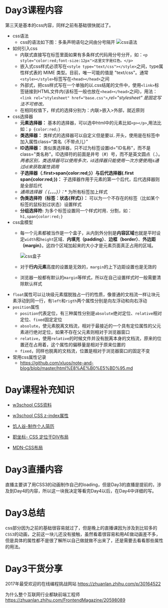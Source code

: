 
# Day3课程内容
第三天是基本的css内容，同样之前有基础很快就过了。

+ css语法
    + css的语法如下图：多条声明语句之间由分号隔开
    ![css语法](http://www.xluos.com/usr/uploads/2017/12/1892450823.png)
+ 如何引入css
    + 内联式直接写在标签里面如果有多条样式代码用分号分开，如：`<p style="color:red;font-size:12px">这里文字是红色。</p>`
    + 嵌入式css样式必须写在`<style type="text/css"></style>`之间，type属性样式表的 MIME 类型。目前，唯一可能的值是 "text/css"。通常`<style></style>`标签写在`<head></head>`之间
    + 外部式，把css样式写在一个单独的以.css结尾的文件中，使用`<link>`标签链接到HTML文件内(该标签一般也放在`<head></head>`之间)，用法：`<link rel="stylesheet" href="base.css">`,*rel="stylesheet" 是固定写法不可修改。*
    + 在相同权值下，样式的选择分别为：内联>嵌入>外部，就近原则
+ css选择器
    + **元素选择器：** 基本的选择器，可以选中html中的元素比如`<p></p>`,用法比如：`p {color:red;}`
    + **类选择器：** 类样式的选择器可以自定义但是要以`.`开头，使用是在标签中加入属性class=“类名（不带点儿）”
    + **ID选择器：** 类似类选择器，只不过为标签设置id="ID名称"，而不是class="类名称"。ID选择符的前面是井号（#）号，而不是英文圆点（.）。*两者区别，类选择器可以使用多次，id选择器只能使用一次方便使用js通过id来获取属性调用*
    + **子选择器（.first>span{color:red;}）与后代选择器(.first  span{color:red;})：** 子选择器作用于元素的第一个后代，后代选择器则是全部后代  
    + **通用选择器（* {。。。}）：** 为所有标签加上样式
    + **伪类选择符（标签：状态{样式}）：** 可以为一个不存在的标签（比如某个标签的鼠标划过状态）设置样式
    + **分组选择符:** 为多个标签设置同一个样式时用`，`分割，如：`h1,span{color:red;}`
+ css盒模型
    + 每一个元素都被当作是一个盒子，从内到外分别是**内容区域**也就是平时设定`width`和`height`区域、**内填充（padding）**、**边框（border）**、**外边距（margin）**。这四个区域加起来的大小才是元素页面真正占用的区域。

        ![css盒子](http://www.xluos.com/usr/uploads/2017/12/3484864675.png)
    + 对于**行内元素**高度的设置是无效的，`margin`的上下边距设置也是无效的
    + 浏览器一般都有默认的`margin`等样式，所以在自己设置样式时一般需要清除默认样式
+  `float`属性可以让块级元素摆脱独占一行的性质，像普通的文档流一样让块元素浮动到同一行，有`left`和`rigth`两个属性分别是向左浮动和向右浮动
+ `position`属性
    + `position`代表定位，有三种属性分别是`absolute`绝对定位、`relative`相对定位、`fixed`固定定位
    + `absolute`，使元素脱离文档流，相对于最接近的一个具有定位属性的父元素进行绝对定位，如果不存在父元素则相对于浏览器窗口
    + `relative`，使用`relative`的时候文件并没有脱离本身的文档流，原来的位置还在占用着，这个属性的偏移量是相对于原来位置的
    + `fixed`，同样也脱离的文档流，位置是相对于浏览器窗口的固定不变
+ 常用css属性记录
    + https://github.com/xluos/note-and-blog/blob/master/html%E8%AE%B0%E5%BD%95.md
# Day课程补充知识

+ [w3school CSS资料](http://www.w3school.com.cn/css/index.asp)

+ [w3school CSS z-index属性](http://www.w3school.com.cn/cssref/pr_pos_z-index.asp)

+ [饥人谷-制作个人简历](https://ke.qq.com/webcourse/index.html#course_id=192657&term_id=100228265&taid=1148547269587089&vid=w1417nevzms)

+ [职坐标- CSS 定位于DIV布局](https://ke.qq.com/webcourse/index.html#course_id=198306&term_id=100235071&taid=1252309384496802&vid=y14003f1tqb)

+ [MDN-CSS布局](https://developer.mozilla.org/zh-CN/docs/Web/Guide/CSS/Getting_started/Layout)

# Day3直播内容
直播主要讲了用CSS3的动画制作自己的loading，但是Day3的直播是提前的，涉及到Day4的内容，所以这一块我决定等看完Day4以后，在Day4中详细的写。

# Day3总结
css部分因为之前的基础很容易就过了，但是晚上的直播课因为涉及到比较多的`CSS3`的动画，之前这一块儿还没有接触，虽然看着很容易和用AE做动画差不多，但是具体的属性都不是很了解所以自己做就做不出来了，还是需要去看看那些属性的用法。
# Day3干货分享
2017年最受欢迎的在线编程挑战网站 
https://zhuanlan.zhihu.com/p/30164522 

为什么整个互联网行业都缺前端工程师 
https://zhuanlan.zhihu.com/FrontendMagazine/20598089